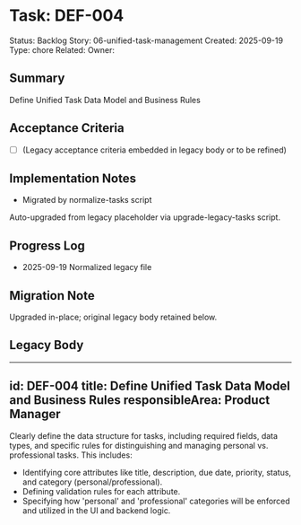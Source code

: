 # Task: DEF-004
Status: Backlog
Story: 06-unified-task-management
Created: 2025-09-19
Type: chore
Related:
Owner:

## Summary
Define Unified Task Data Model and Business Rules

## Acceptance Criteria
- [ ] (Legacy acceptance criteria embedded in legacy body or to be refined)

## Implementation Notes
- Migrated by normalize-tasks script

Auto-upgraded from legacy placeholder via upgrade-legacy-tasks script.

## Progress Log
- 2025-09-19 Normalized legacy file

## Migration Note
Upgraded in-place; original legacy body retained below.

## Legacy Body
---
id: DEF-004
title: Define Unified Task Data Model and Business Rules
responsibleArea: Product Manager
---
Clearly define the data structure for tasks, including required fields, data types, and specific rules for distinguishing and managing personal vs. professional tasks. This includes:
*   Identifying core attributes like title, description, due date, priority, status, and category (personal/professional).
*   Defining validation rules for each attribute.
*   Specifying how 'personal' and 'professional' categories will be enforced and utilized in the UI and backend logic.